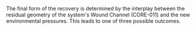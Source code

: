 The final form of the recovery is determined by the interplay between the residual geometry of the system's Wound Channel (CORE-011) and the new environmental pressures. This leads to one of three possible outcomes.